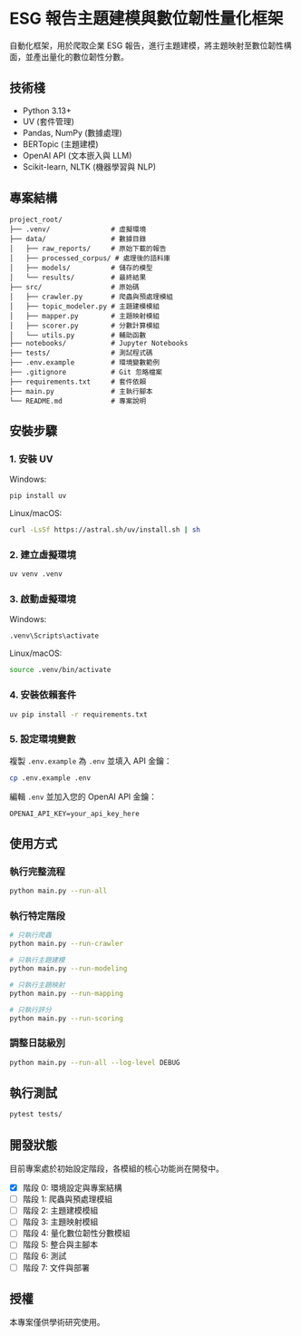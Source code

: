 # ESG 報告主題建模與數位韌性量化框架

自動化框架，用於爬取企業 ESG 報告，進行主題建模，將主題映射至數位韌性構面，並產出量化的數位韌性分數。

## 技術棧

- Python 3.13+
- UV (套件管理)
- Pandas, NumPy (數據處理)
- BERTopic (主題建模)
- OpenAI API (文本嵌入與 LLM)
- Scikit-learn, NLTK (機器學習與 NLP)

## 專案結構

```
project_root/
├── .venv/               # 虛擬環境
├── data/                # 數據目錄
│   ├── raw_reports/     # 原始下載的報告
│   ├── processed_corpus/ # 處理後的語料庫
│   ├── models/          # 儲存的模型
│   └── results/         # 最終結果
├── src/                 # 原始碼
│   ├── crawler.py       # 爬蟲與預處理模組
│   ├── topic_modeler.py # 主題建模模組
│   ├── mapper.py        # 主題映射模組
│   ├── scorer.py        # 分數計算模組
│   └── utils.py         # 輔助函數
├── notebooks/           # Jupyter Notebooks
├── tests/               # 測試程式碼
├── .env.example         # 環境變數範例
├── .gitignore           # Git 忽略檔案
├── requirements.txt     # 套件依賴
├── main.py              # 主執行腳本
└── README.md            # 專案說明
```

## 安裝步驟

### 1. 安裝 UV

Windows:
```bash
pip install uv
```

Linux/macOS:
```bash
curl -LsSf https://astral.sh/uv/install.sh | sh
```

### 2. 建立虛擬環境

```bash
uv venv .venv
```

### 3. 啟動虛擬環境

Windows:
```bash
.venv\Scripts\activate
```

Linux/macOS:
```bash
source .venv/bin/activate
```

### 4. 安裝依賴套件

```bash
uv pip install -r requirements.txt
```

### 5. 設定環境變數

複製 `.env.example` 為 `.env` 並填入 API 金鑰：

```bash
cp .env.example .env
```

編輯 `.env` 並加入您的 OpenAI API 金鑰：
```
OPENAI_API_KEY=your_api_key_here
```

## 使用方式

### 執行完整流程

```bash
python main.py --run-all
```

### 執行特定階段

```bash
# 只執行爬蟲
python main.py --run-crawler

# 只執行主題建模
python main.py --run-modeling

# 只執行主題映射
python main.py --run-mapping

# 只執行評分
python main.py --run-scoring
```

### 調整日誌級別

```bash
python main.py --run-all --log-level DEBUG
```

## 執行測試

```bash
pytest tests/
```

## 開發狀態

目前專案處於初始設定階段，各模組的核心功能尚在開發中。

- [x] 階段 0: 環境設定與專案結構
- [ ] 階段 1: 爬蟲與預處理模組
- [ ] 階段 2: 主題建模模組
- [ ] 階段 3: 主題映射模組
- [ ] 階段 4: 量化數位韌性分數模組
- [ ] 階段 5: 整合與主腳本
- [ ] 階段 6: 測試
- [ ] 階段 7: 文件與部署

## 授權

本專案僅供學術研究使用。

